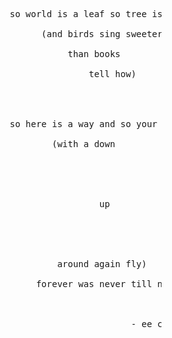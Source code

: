 <pre>










                               so world is a leaf so tree is a bough

                                     (and birds sing sweeter
                                    
                                          than books
                           
                                              tell how)
                      



                               so here is a way and so your is a my

                                       (with a down 
                           




                                                up





                                        around again fly)

                                    forever was never till now



                                                      - ee cummings






















                                                                                                          03
</pre>